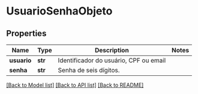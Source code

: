 # UsuarioSenhaObjeto

## Properties
Name | Type | Description | Notes
------------ | ------------- | ------------- | -------------
**usuario** | **str** | Identificador do usuário, CPF ou email | 
**senha** | **str** | Senha de seis dígitos. | 

[[Back to Model list]](../README.md#documentation-for-models) [[Back to API list]](../README.md#documentation-for-api-endpoints) [[Back to README]](../README.md)



